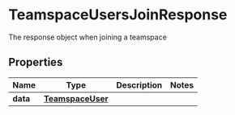 

# TeamspaceUsersJoinResponse

The response object when joining a teamspace

## Properties

| Name | Type | Description | Notes |
|------------ | ------------- | ------------- | -------------|
|**data** | [**TeamspaceUser**](TeamspaceUser.md) |  |  |



